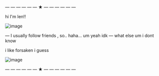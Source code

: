 — — — — — — ★ — — — — — — 

hi I'm len!!

![image](https://static.wikia.nocookie.net/forsaken2024/images/f/f4/Chance_prestige_1.jpg/revision/latest?cb=20250115180856)

— I usually follow friends , so.. haha... um yeah idk
— what else um i dont know

i like forsaken i guess

![image](https://static.wikia.nocookie.net/forsaken2024/images/d/dd/MAFIOSOREDESIGNRENDER.png/revision/latest/scale-to-width-down/1000?cb=20250316125021)

— — — — — — ★ — — — — — —
